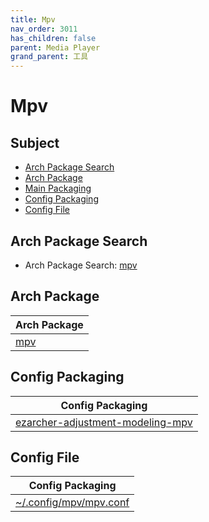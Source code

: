 ```yaml
---
title: Mpv
nav_order: 3011
has_children: false
parent: Media Player
grand_parent: 工具
---
```



# Mpv


## Subject

* [Arch Package Search](#arch-package-search)
* [Arch Package](#arch-package)
* [Main Packaging](#main-packaging)
* [Config Packaging](#config-packaging)
* [Config File](#config-file)


## Arch Package Search

* Arch Package Search: [mpv](https://archlinux.org/packages/?sort=&q=mpv&maintainer=&flagged=)


## Arch Package

| Arch Package |
| --- |
| [mpv](https://archlinux.org/packages/community/x86_64/mpv/) |


## Config Packaging

| Config Packaging |
| --- |
| [ezarcher-adjustment-modeling-mpv](https://github.com/samwhelp/ezarcher-adjustment/tree/main/project/ezarcher-adjustment-system/ezarcher-adjustment-packaging/pack/core/tool/ezarcher-adjustment-modeling-mpv) |


## Config File

| Config Packaging |
| --- |
| [~/.config/mpv/mpv.conf](https://github.com/samwhelp/ezarcher-adjustment/blob/main/project/ezarcher-adjustment-system/ezarcher-adjustment-packaging/pack/core/tool/ezarcher-adjustment-modeling-mpv/asset/overlay/etc/skel/.config/mpv/mpv.conf) |

